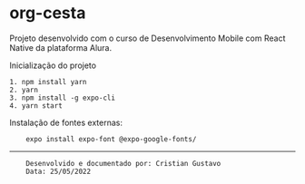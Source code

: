 # org-cesta

Projeto desenvolvido com o curso de Desenvolvimento Mobile com React Native da plataforma Alura.

Inicialização do projeto

    1. npm install yarn
    2. yarn 
    3. npm install -g expo-cli
    4. yarn start

Instalação de fontes externas:

        expo install expo-font @expo-google-fonts/

---

        Desenvolvido e documentado por: Cristian Gustavo
        Data: 25/05/2022
